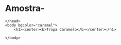# Amostra-


<html>
    <head>
        <title>Pser neh Caramelos</title>
          
    </head> 
    <body bgcolor="caramel">
        <h1><center><b>Tropa Caramelo</b></center></h1>
        
    </body>
</html>
